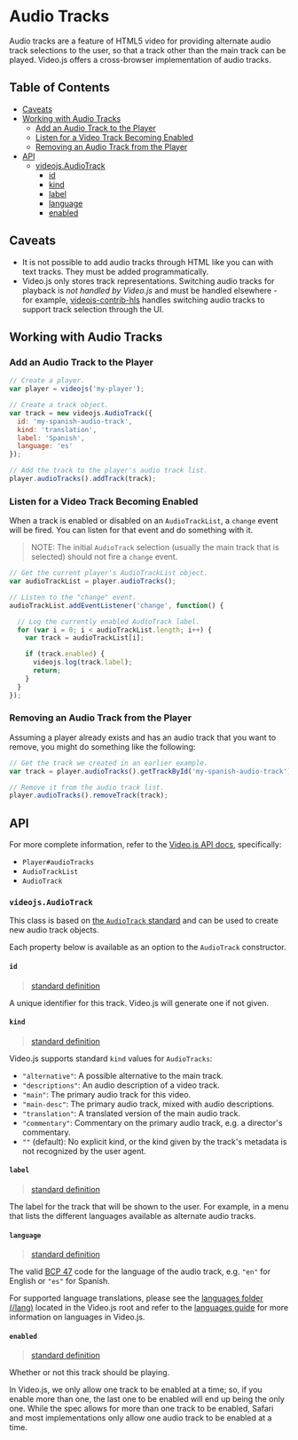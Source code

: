 # Audio Tracks

Audio tracks are a feature of HTML5 video for providing alternate audio track selections
to the user, so that a track other than the main track can be played. Video.js offers a
cross-browser implementation of audio tracks.

## Table of Contents

* [Caveats](#caveats)
* [Working with Audio Tracks](#working-with-audio-tracks)
  * [Add an Audio Track to the Player](#add-an-audio-track-to-the-player)
  * [Listen for a Video Track Becoming Enabled](#listen-for-a-video-track-becoming-enabled)
  * [Removing an Audio Track from the Player](#removing-an-audio-track-from-the-player)
* [API](#api)
  * [videojs.AudioTrack](#videojsaudiotrack)
    * [id](#id)
    * [kind](#kind)
    * [label](#label)
    * [language](#language)
    * [enabled](#enabled)

## Caveats

* It is not possible to add audio tracks through HTML like you can with text tracks.
  They must be added programmatically.
* Video.js only stores track representations. Switching audio tracks for playback is
  _not handled by Video.js_ and must be handled elsewhere - for example,
  [videojs-contrib-hls][hls] handles switching
  audio tracks to support track selection through the UI.

## Working with Audio Tracks

### Add an Audio Track to the Player

```js
// Create a player.
var player = videojs('my-player');

// Create a track object.
var track = new videojs.AudioTrack({
  id: 'my-spanish-audio-track',
  kind: 'translation',
  label: 'Spanish',
  language: 'es'
});

// Add the track to the player's audio track list.
player.audioTracks().addTrack(track);
```

### Listen for a Video Track Becoming Enabled

When a track is enabled or disabled on an `AudioTrackList`, a `change` event will be
fired. You can listen for that event and do something with it.

> NOTE: The initial `AudioTrack` selection (usually the main track that is selected)
>       should not fire a `change` event.

```js
// Get the current player's AudioTrackList object.
var audioTrackList = player.audioTracks();

// Listen to the "change" event.
audioTrackList.addEventListener('change', function() {

  // Log the currently enabled AudioTrack label.
  for (var i = 0; i < audioTrackList.length; i++) {
    var track = audioTrackList[i];

    if (track.enabled) {
      videojs.log(track.label);
      return;
    }
  }
});
```

### Removing an Audio Track from the Player

Assuming a player already exists and has an audio track that you want to remove, you
might do something like the following:

```js
// Get the track we created in an earlier example.
var track = player.audioTracks().getTrackById('my-spanish-audio-track');

// Remove it from the audio track list.
player.audioTracks().removeTrack(track);
```

## API

For more complete information, refer to the
[Video.js API docs](https://docs.videojs.com/), specifically:

* `Player#audioTracks`
* `AudioTrackList`
* `AudioTrack`

### `videojs.AudioTrack`

This class is based on [the `AudioTrack` standard][spec-audiotrack] and can be used to
create new audio track objects.

Each property below is available as an option to the `AudioTrack` constructor.

#### `id`

> [standard definition](https://html.spec.whatwg.org/multipage/embedded-content.html#dom-audiotrack-id)

A unique identifier for this track. Video.js will generate one if not given.

#### `kind`

> [standard definition](https://html.spec.whatwg.org/multipage/embedded-content.html#dom-audiotrack-kind)

Video.js supports standard `kind` values for `AudioTracks`:

* `"alternative"`: A possible alternative to the main track.
* `"descriptions"`: An audio description of a video track.
* `"main"`: The primary audio track for this video.
* `"main-desc"`: The primary audio track, mixed with audio descriptions.
* `"translation"`: A translated version of the main audio track.
* `"commentary"`: Commentary on the primary audio track, e.g. a director's commentary.
* `""` (default): No explicit kind, or the kind given by the track's metadata is not
  recognized by the user agent.

#### `label`

> [standard definition](https://html.spec.whatwg.org/multipage/embedded-content.html#dom-audiotrack-label)

The label for the track that will be shown to the user. For example, in a menu that lists
the different languages available as alternate audio tracks.

#### `language`

> [standard definition](https://html.spec.whatwg.org/multipage/embedded-content.html#dom-audiotrack-language)

The valid [BCP 47](https://tools.ietf.org/html/bcp47) code for the language of the audio
track, e.g. `"en"` for English or `"es"` for Spanish.

For supported language translations, please see the [languages folder (/lang)](https://github.com/videojs/video.js/tree/master/lang)
located in the Video.js root and refer to the [languages guide][languages-guide] for more
information on languages in Video.js.

#### `enabled`

> [standard definition](https://html.spec.whatwg.org/multipage/embedded-content.html#dom-audiotrack-enabled)

Whether or not this track should be playing.

In Video.js, we only allow one track to be enabled at a time; so, if you enable more
than one, the last one to be enabled will end up being the only one. While the spec
allows for more than one track to be enabled, Safari and most implementations only allow
one audio track to be enabled at a time.

[languages-guide]: /docs/guides/languages.md

[spec-audiotrack]: https://html.spec.whatwg.org/multipage/embedded-content.html#audiotrack

[hls]: https://github.com/videojs/videojs-contrib-hls
